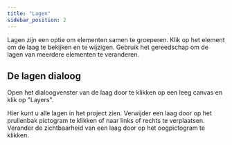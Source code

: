 ```yaml
---
title: "Lagen"
sidebar_position: 2
---
```


Lagen zijn een optie om elementen samen te groeperen. Klik op het element om de laag te bekijken en te wijzigen. Gebruik het gereedschap [](tools/layer.md) om de lagen van meerdere elementen te veranderen.

## De lagen dialoog

Open het dialoogvenster van de laag door te klikken op een leeg canvas en klik op "Layers".

Hier kunt u alle lagen in het project zien. Verwijder een laag door op het prullenbak pictogram te klikken of naar links of rechts te verplaatsen. Verander de zichtbaarheid van een laag door op het oogpictogram te klikken.
